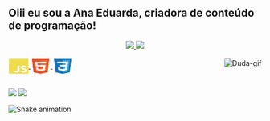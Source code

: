 ## Oiii eu sou a Ana Eduarda, criadora de conteúdo de programação!
<div align="center">
  <a href="https://github.com/anaeduardaol">
  <img height="180em" src="https://github-readme-stats.vercel.app/api?username=anaeduardaol&show_icons=true&theme=dracula&include_all_commits=true&count_private=true"/>
  <img height="180em" src="https://github-readme-stats.vercel.app/api/top-langs/?username=anaeduardaol&layout=compact&langs_count=7&theme=dracula"/>
</div>
<div style="display: inline_block"><br>
  <img align="center" alt="Duda-Js" height="30" width="40" src="https://raw.githubusercontent.com/devicons/devicon/master/icons/javascript/javascript-plain.svg">

  <img align="center" alt="Duda-HTML" height="30" width="40" src="https://raw.githubusercontent.com/devicons/devicon/master/icons/html5/html5-original.svg">
  <img align="center" alt="Duda-CSS" height="30" width="40" src="https://raw.githubusercontent.com/devicons/devicon/master/icons/css3/css3-original.svg">
 
  <img align="right" alt="Duda-gif" src="(https://cdn.discordapp.com/attachments/986760046165778442/1017815292568678481/c76b5bfa-4ece-489f-b133-da91749401d2.gif)">
</div>
  
  ##
 
<div> 
  <a href="https://www.youtube.com/c/DudazN" target="_blank"><img src="https://img.shields.io/badge/YouTube-FF0000?style=for-the-badge&logo=youtube&logoColor=white" target="_blank"></a>
  <a href="https://instagram.com/dudynha.ol" target="_blank"><img src="https://img.shields.io/badge/-Instagram-%23E4405F?style=for-the-badge&logo=instagram&logoColor=white" target="_blank"></a>

 
  ![Snake animation](https://github.com/anaeduardaol/anaeduardaol/blob/output/github-contribution-grid-snake.svg)
 
</div>
